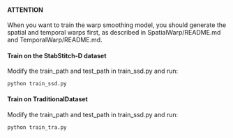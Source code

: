 #### ATTENTION
When you want to train the warp smoothing model, you should generate the spatial and temporal warps first, as described in SpatialWarp/README.md and TemporalWarp/README.md.

#### Train on the StabStitch-D dataset
Modify the train_path and test_path in train_ssd.py and run:
```
python train_ssd.py
```
#### Train on TraditionalDataset
Modify the train_path and test_path in train_ssd.py and run:
```
python train_tra.py
```


